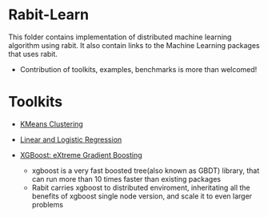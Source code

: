 Rabit-Learn
====
This folder contains implementation of distributed machine learning algorithm using rabit.
It also contain links to the Machine Learning packages that uses rabit.

* Contribution of toolkits, examples, benchmarks is more than welcomed!

Toolkits
====
* [KMeans Clustering](kmeans)
* [Linear and Logistic Regression](liner)
  
* [XGBoost: eXtreme Gradient Boosting](https://github.com/tqchen/xgboost/tree/master/multi-node)
  - xgboost is a very fast boosted tree(also known as GBDT) library, that can run more than
    10 times faster than existing packages
  - Rabit carries xgboost to distributed enviroment, inheritating all the benefits of xgboost
    single node version, and scale it to even larger problems


